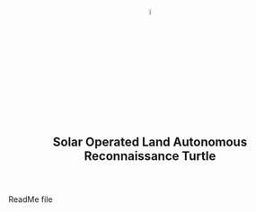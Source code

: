 <header>
  <div>
    <image style = "width: 5%; height: auto;" src = https://github.com/Shoeaways/Solar-Turtle/blob/Production-Tested/Solar%20Turtle%20Website/Images/SolarTurtle.ico>
      <h2>
        Solar Operated Land Autonomous Reconnaissance Turtle
      </h2>
  </div>
  
</header>

ReadMe file
